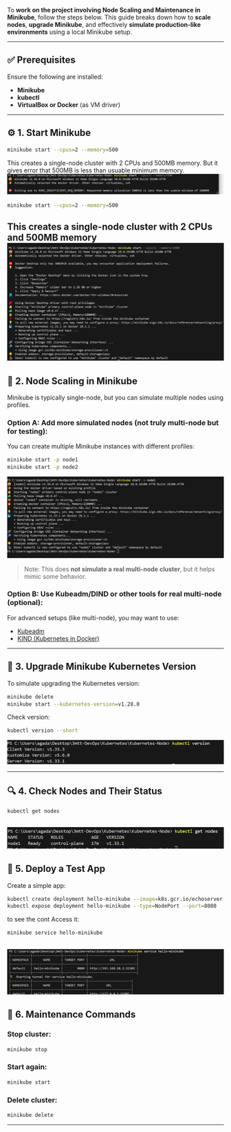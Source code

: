 To **work on the project involving Node Scaling and Maintenance in Minikube**, follow the steps below. This guide breaks down how to **scale nodes**, **upgrade Minikube**, and effectively **simulate production-like environments** using a local Minikube setup.

---

## ✅ Prerequisites

Ensure the following are installed:

* **Minikube**
* **kubectl**
* **VirtualBox or Docker** (as VM driver)

---

## ⚙️ 1. Start Minikube

```bash
minikube start --cpus=2 --memory=500
```

This creates a single-node cluster with 2 CPUs and 500MB memory. But it gives error that 500MB is less than usuable minimum memory.
![caption](/img/6.minikube-start-cpu-ram.jpg)
```bash
minikube start --cpus=2 --memory=500

```
This creates a single-node cluster with 2 CPUs and 500MB memory
![caption](/img/7.minikube-cpu-ram.jpg)
---

## 🔁 2. Node Scaling in Minikube

Minikube is typically single-node, but you can simulate multiple nodes using profiles.

### Option A: Add more simulated nodes (not truly multi-node but for testing):

You can create multiple Minikube instances with different profiles:

```bash
minikube start -p node1
minikube start -p node2
```
![caption](/img/8.minikube-node1.jpg)

> Note: This does **not simulate a real multi-node cluster**, but it helps mimic some behavior.

### Option B: Use Kubeadm/DIND or other tools for real multi-node (optional):

For advanced setups (like multi-node), you may want to use:

* [Kubeadm](https://kubernetes.io/docs/setup/production-environment/tools/kubeadm/create-cluster-kubeadm/)
* [KIND (Kubernetes in Docker)](https://kind.sigs.k8s.io/)

---

## 🔄 3. Upgrade Minikube Kubernetes Version

To simulate upgrading the Kubernetes version:

```bash
minikube delete
minikube start --kubernetes-version=v1.28.0
```

Check version:

```bash
kubectl version --short
```
![caption](/img/10.kuber-version.jpg)

---

## 🔍 4. Check Nodes and Their Status

```bash
kubectl get nodes
```
![caption](/img/11.get-node.jpg)
---

## 🚀 5. Deploy a Test App

Create a simple app:

```bash
kubectl create deployment hello-minikube --image=k8s.gcr.io/echoserver:1.10
kubectl expose deployment hello-minikube --type=NodePort --port=8080
```
to see the cont
Access it:

```bash
minikube service hello-minikube
```
![caption](/img/13.minikube-service.jpg)
---

## 🔧 6. Maintenance Commands

### Stop cluster:

```bash
minikube stop
```

### Start again:

```bash
minikube start
```

### Delete cluster:

```bash
minikube delete
```

---

